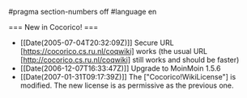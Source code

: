 #pragma section-numbers off
#language en

=== New in Cocorico! ===
 
 * [[Date(2005-07-04T20:32:09Z)]]  Secure URL [https://cocorico.cs.ru.nl/coqwiki] works (the usual URL [http://cocorico.cs.ru.nl/coqwiki] still works and should be faster)
 * [[Date(2006-12-07T16:33:47Z)]] Upgrade to MoinMoin 1.5.6
 * [[Date(2007-01-31T09:17:39Z)]]  The ["Cocorico!WikiLicense"] is modified. The new license is as permissive as the previous one.

